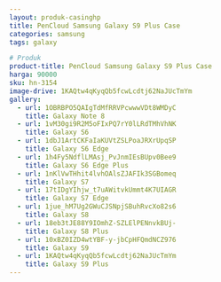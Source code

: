 ```yaml
---
layout: produk-casinghp
title: PenCloud Samsung Galaxy S9 Plus Case
categories: samsung
tags: galaxy

# Produk
product-title: PenCloud Samsung Galaxy S9 Plus Case
harga: 90000
sku: hn-3154
image-drive: 1KAQtw4qKyqQb5fcwLcdtj62NaJUcTmYm
gallery:
  - url: 1OBRBPO5QAIgTdMfRRVPcwwwVDt8WMDyC
    title: Galaxy Note 8
  - url: 1vM30gi9R2M5oFIxPQ7rY0lLRdTMhVhNK
    title: Galaxy S6
  - url: 1dbJ1ArtCKFaIaKUVtZSLPoaJRXrUpqSP
    title: Galaxy S6 Edge
  - url: 1h4Fy5NdflLMAsj_PvJnmIEsBUpv0Bee9
    title: Galaxy S6 Edge Plus
  - url: 1nKlVwTHhit4lvhOAlsZJAFIk3SGBomeq
    title: Galaxy S7
  - url: 17tIDgYIhjw_t7uAWitvkUmmt4K7UIAGR
    title: Galaxy S7 Edge
  - url: 1jue_hM7Ug2GWuCJSNpjSBuhRvcXo82s6
    title: Galaxy S8
  - url: 18eb3tJE88Y9IOmhZ-SZLElPENnvkBUj-
    title: Galaxy S8 Plus
  - url: 10xBZ0IZD4wtYBF-y-jbCpHFQmdNCZ976
    title: Galaxy S9
  - url: 1KAQtw4qKyqQb5fcwLcdtj62NaJUcTmYm
    title: Galaxy S9 Plus
---
```

